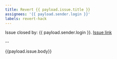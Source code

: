 ```yaml
---
title: Revert {{ payload.issue.title }}
assignees: '{{ payload.sender.login }}'
labels: revert-hack
---
```

Issue closed by: {{ payload.sender.login }}.
[Issue link]({{payload.issue.url}})

--

{{payload.issue.body}}
